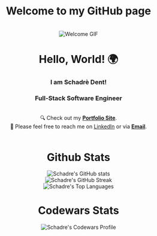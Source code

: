<h1 align='center'>Welcome to my GitHub page</h1><br>
<div align='center'>
    <img src="https://media.giphy.com/media/Js7cqIkpxFy0bILFFA/giphy.gif" alt="Welcome GIF">
</div>

<h1 align='center'>Hello, World! 🌍</h1>
<h3 align='center'>I am Schadrè Dent!</h3>
<h3 align='center'>Full-Stack Software Engineer</h3>

</br>

<div align='center'>
    🔍 Check out my <a href="https://saint-portfolio.notion.site/9a2f42e766b24013861a003b3e611aec?v=e33df01eece2460e9e6205dbfcbb9782"><strong>Portfolio Site</strong></a>.<br>
    💌 Please feel free to reach me on <a href="https://www.linkedin.com/in/schadre/">LinkedIn</a> or via <a href="mailto:schadred@gmail.com?"><strong>Email</strong></a>.
</div>

</br>

<div align='center'>
    <h1>Github Stats</h1>
    <img src="https://github-readme-stats.vercel.app/api?username=Schadre&show_icons=true&theme=tokyonight" alt="Schadre's GitHub stats"/><br>
    <img src="https://streak-stats.demolab.com/?user=Schadre&theme=tokyonight" alt="Schadre's GitHub Streak"/></br>
    <img src="https://github-readme-stats.vercel.app/api/top-langs/?username=Schadre&layout=compact&theme=tokyonight" alt="Schadre's Top Languages"/><br>
    <h1>Codewars Stats</h1>
    <img src="https://www.codewars.com/users/Schadre/badges/large" alt="Schadre's Codewars Profile"/><br>
</div>
